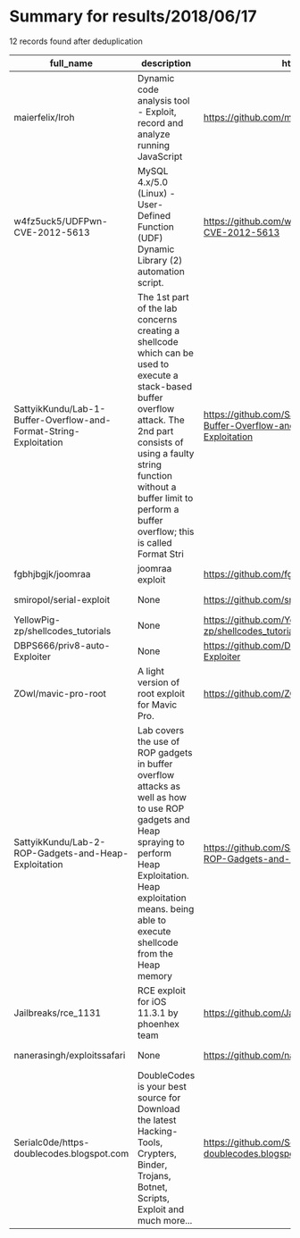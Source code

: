 
# Summary for results/2018/06/17
    
12 records found after deduplication

| full_name | description | html_url | matched_list | matched_count | pushed_at | size | stargazers_count | language | forks_count |
|-------------------------------------------------------------------|------------------------------------------------------------------------------------------------------------------------------------------------------------------------------------------------------------------------------------------------------------------|--------------------------------------------------------------------------------------|-------------------------------------------|-----------------|---------------------------|--------|--------------------|------------|---------------|
| maierfelix/Iroh | Dynamic code analysis tool - Exploit, record and analyze running JavaScript | https://github.com/maierfelix/Iroh | ['exploit'] | 1 | 2018-06-17 15:03:48+00:00 | 5118 | 881 | JavaScript | 48 |
| w4fz5uck5/UDFPwn-CVE-2012-5613 | MySQL 4.x/5.0 (Linux) - User-Defined Function (UDF) Dynamic Library (2) automation script. | https://github.com/w4fz5uck5/UDFPwn-CVE-2012-5613 | ['cve-2'] | 1 | 2018-06-17 02:23:51+00:00 | 31 | 1 | Python | 1 |
| SattyikKundu/Lab-1-Buffer-Overflow-and-Format-String-Exploitation | The 1st part of the lab concerns creating a shellcode which can be used to execute a stack-based buffer overflow attack. The 2nd part consists of using a faulty string function without a buffer limit to perform a buffer overflow; this is called Format Stri | https://github.com/SattyikKundu/Lab-1-Buffer-Overflow-and-Format-String-Exploitation | ['exploit', 'shellcode'] | 2 | 2018-06-17 00:39:25+00:00 | 7640 | 0 | | 0 |
| fgbhjbgjk/joomraa | joomraa exploit | https://github.com/fgbhjbgjk/joomraa | ['exploit'] | 1 | 2018-06-17 04:28:37+00:00 | 19 | 0 | Python | 0 |
| smiropol/serial-exploit | None | https://github.com/smiropol/serial-exploit | ['exploit'] | 1 | 2018-06-17 04:52:01+00:00 | 5 | 0 | Shell | 0 |
| YellowPig-zp/shellcodes_tutorials | None | https://github.com/YellowPig-zp/shellcodes_tutorials | ['shellcode'] | 1 | 2018-06-17 06:56:34+00:00 | 0 | 0 | Shell | 0 |
| DBPS666/priv8-auto-Exploiter | None | https://github.com/DBPS666/priv8-auto-Exploiter | ['exploit'] | 1 | 2018-06-17 10:51:58+00:00 | 47 | 0 | Perl | 0 |
| ZOwl/mavic-pro-root | A light version of root exploit for Mavic Pro. | https://github.com/ZOwl/mavic-pro-root | ['exploit'] | 1 | 2018-06-17 11:15:50+00:00 | 6 | 0 | Python | 1 |
| SattyikKundu/Lab-2-ROP-Gadgets-and-Heap-Exploitation | Lab covers the use of ROP gadgets in buffer overflow attacks as well as how to use ROP gadgets and Heap spraying to perform Heap Exploitation. Heap exploitation means. being able to execute shellcode from the Heap memory | https://github.com/SattyikKundu/Lab-2-ROP-Gadgets-and-Heap-Exploitation | ['exploit', 'heap overflow', 'shellcode'] | 3 | 2018-06-17 12:28:15+00:00 | 1351 | 0 | C | 0 |
| Jailbreaks/rce_1131 | RCE exploit for iOS 11.3.1 by phoenhex team | https://github.com/Jailbreaks/rce_1131 | ['exploit', 'rce'] | 2 | 2018-06-17 14:47:05+00:00 | 22 | 6 | JavaScript | 1 |
| nanerasingh/exploitssafari | None | https://github.com/nanerasingh/exploitssafari | ['exploit'] | 1 | 2018-06-17 15:02:06+00:00 | 0 | 0 | | 0 |
| Serialc0de/https-doublecodes.blogspot.com | DoubleCodes is your best source for Download the latest Hacking-Tools, Crypters, Binder, Trojans, Botnet, Scripts, Exploit and much more... | https://github.com/Serialc0de/https-doublecodes.blogspot.com | ['exploit'] | 1 | 2018-06-17 17:09:07+00:00 | 0 | 1 | | 0 |
